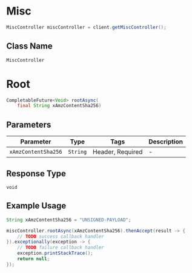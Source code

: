 # Misc

```java
MiscController miscController = client.getMiscController();
```

## Class Name

`MiscController`


# Root

```java
CompletableFuture<Void> rootAsync(
    final String xAmzContentSha256)
```

## Parameters

| Parameter | Type | Tags | Description |
|  --- | --- | --- | --- |
| `xAmzContentSha256` | `String` | Header, Required | - |

## Response Type

`void`

## Example Usage

```java
String xAmzContentSha256 = "UNSIGNED-PAYLOAD";

miscController.rootAsync(xAmzContentSha256).thenAccept(result -> {
    // TODO success callback handler
}).exceptionally(exception -> {
    // TODO failure callback handler
    exception.printStackTrace();
    return null;
});
```

